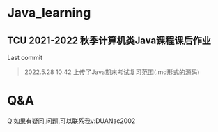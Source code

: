# Java_learning
TCU 2021-2022 秋季计算机类Java课程课后作业
---
Last commit
>2022.5.28 10:42
上传了Java期末考试复习范围(.md形式的源码)

# Q&A
Q:如果有疑问,问题,可以联系我v:DUANac2002
